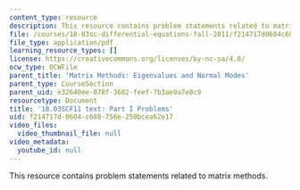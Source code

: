 ```yaml
---
content_type: resource
description: This resource contains problem statements related to matrix methods.
file: /courses/18-03sc-differential-equations-fall-2011/f214717d0604c688756e250bcea62e17_MIT18_03SCF11_ps8_s33q.pdf
file_type: application/pdf
learning_resource_types: []
license: https://creativecommons.org/licenses/by-nc-sa/4.0/
ocw_type: OCWFile
parent_title: 'Matrix Methods: Eigenvalues and Normal Modes'
parent_type: CourseSection
parent_uid: e32640ee-078f-3682-feef-7b3ae9a7e8c9
resourcetype: Document
title: '18.03SCF11 text: Part I Problems'
uid: f214717d-0604-c688-756e-250bcea62e17
video_files:
  video_thumbnail_file: null
video_metadata:
  youtube_id: null
---
```

This resource contains problem statements related to matrix methods.